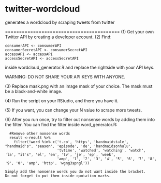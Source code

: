 # twitter-wordcloud
generates a wordcloud by scraping tweets from twitter


=========================================
(1) Get your own Twitter API by creating a developer account.
(2) Find:

    consumerAPI <- consumerAPI
    consumerSecretAPI <- consumerSecretAPI
    accessAPI <- accessAPI
    accessSecretAPI <- accessSecretAPI

  inside wordcloud_generator.R and replace the rightside with your API keys.
  
  WARNING: DO NOT SHARE YOUR API KEYS WITH ANYONE.
  
(3) Replace mask.png with an image mask of your choice.
    The mask must be a black-and-white image.
    
(4) Run the script on your RStudio, and there you have it.

(5) If you want, you can change your N value to scrape more tweets.

(6) After you run once, try to filter out nonsense words by adding them into the filter.
    You can find the filter inside word_generator.R:
    
      #Remove other nonsense words
      result <-result %>%
        filter(!word %in% c('t.co', 'https', 'handmaidstale', "handmaid's", 'season', 'episode', 'de', 'handmaidsonhulu',
                            'tvtime', 'watched', 'watching', 'watch', 'la', "it's", 'el', 'en', 'tv', 'je', 'ep', 'week',
                            'amp', '1', '2', '3', '4', '5', '6', '7', '8', '9', '0', 'amp', 'http', 'wgng3spngl'))

    Simply add the nonsense words you do not want inside the bracket.
    Do not forget to put them inside quotation marks.

